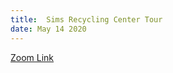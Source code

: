 ```yaml
---
title:  Sims Recycling Center Tour
date: May 14 2020 
---
```


[Zoom Link](https://us02web.zoom.us/j/81593181275?pwd=QWp0d3hsZUx3WTVHQ0lJN3grdW5Xdz09)